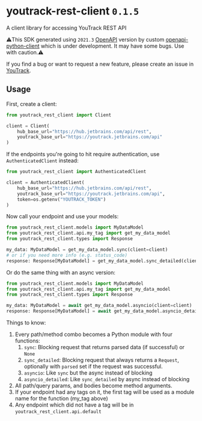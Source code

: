 # youtrack-rest-client `0.1.5`
A client library for accessing YouTrack REST API

⚠️This SDK generated using `2021.3` [OpenAPI](https://youtrack.jetbrains.com/api/openapi.json) version by custom [openapi-python-client](https://github.com/openapi-generators/openapi-python-client) which is under development.
 It may have some bugs. Use with caution.⚠️

If you find a bug or want to request a new feature, please create an issue in [YouTrack](https://youtrack.jetbrains.com/newIssue?project=JT&c=State%20Open&c=Subsystem%20Python%20client%20library).

## Usage
First, create a client:

```python
from youtrack_rest_client import Client

client = Client(
    hub_base_url="https://hub.jetbrains.com/api/rest",
    youtrack_base_url="https://youtrack.jetbrains.com/api"
)
```

If the endpoints you're going to hit require authentication, use `AuthenticatedClient` instead:

```python
from youtrack_rest_client import AuthenticatedClient

client = AuthenticatedClient(
    hub_base_url="https://hub.jetbrains.com/api/rest",
    youtrack_base_url="https://youtrack.jetbrains.com/api",
    token=os.getenv("YOUTRACK_TOKEN")
)
```

Now call your endpoint and use your models:

```python
from youtrack_rest_client.models import MyDataModel
from youtrack_rest_client.api.my_tag import get_my_data_model
from youtrack_rest_client.types import Response

my_data: MyDataModel = get_my_data_model.sync(client=client)
# or if you need more info (e.g. status_code)
response: Response[MyDataModel] = get_my_data_model.sync_detailed(client=client)
```

Or do the same thing with an async version:

```python
from youtrack_rest_client.models import MyDataModel
from youtrack_rest_client.api.my_tag import get_my_data_model
from youtrack_rest_client.types import Response

my_data: MyDataModel = await get_my_data_model.asyncio(client=client)
response: Response[MyDataModel] = await get_my_data_model.asyncio_detailed(client=client)
```

Things to know:
1. Every path/method combo becomes a Python module with four functions:
    1. `sync`: Blocking request that returns parsed data (if successful) or `None`
    1. `sync_detailed`: Blocking request that always returns a `Request`, optionally with `parsed` set if the request was successful.
    1. `asyncio`: Like `sync` but the async instead of blocking
    1. `asyncio_detailed`: Like `sync_detailed` by async instead of blocking
1. All path/query params, and bodies become method arguments.
1. If your endpoint had any tags on it, the first tag will be used as a module name for the function (my_tag above)
1. Any endpoint which did not have a tag will be in `youtrack_rest_client.api.default`
